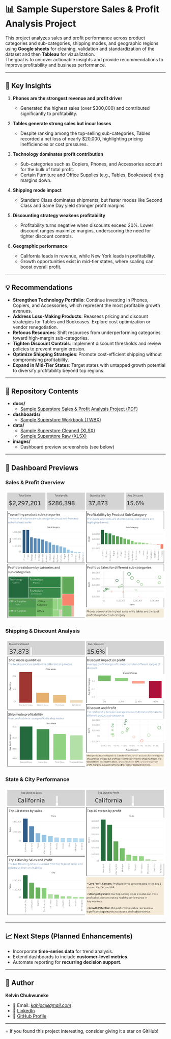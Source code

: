 # 📊 Sample Superstore Sales & Profit Analysis Project  

This project analyzes sales and profit performance across product categories and sub-categories, shipping modes, and geographic regions using **Google sheets** for cleaning, validation and standardization of the dataset and then **Tableau** for vizualization.  
The goal is to uncover actionable insights and provide recommendations to improve profitability and business performance.  

---

## 🔑 Key Insights  
1. **Phones are the strongest revenue and profit driver**  
   - Generated the highest sales (over $300,000) and contributed significantly to profitability.  

2. **Tables generate strong sales but incur losses**  
   - Despite ranking among the top-selling sub-categories, Tables recorded a net loss of nearly $20,000, highlighting pricing inefficiencies or cost pressures.  

3. **Technology dominates profit contribution**  
   - Sub-categories such as Copiers, Phones, and Accessories account for the bulk of total profit.  
   - Certain Furniture and Office Supplies (e.g., Tables, Bookcases) drag margins down.  

4. **Shipping mode impact**  
   - Standard Class dominates shipments, but faster modes like Second Class and Same Day yield stronger profit margins.  

5. **Discounting strategy weakens profitability**  
   - Profitability turns negative when discounts exceed 20%. Lower discount ranges maximize margins, underscoring the need for tighter discount controls.  

6. **Geographic performance**  
   - California leads in revenue, while New York leads in profitability.  
   - Growth opportunities exist in mid-tier states, where scaling can boost overall profit.  

---

## 💡 Recommendations  
- **Strengthen Technology Portfolio**: Continue investing in Phones, Copiers, and Accessories, which represent the most profitable growth avenues.  
- **Address Loss-Making Products**: Reassess pricing and discount strategies for Tables and Bookcases. Explore cost optimization or vendor renegotiation.  
- **Refocus Resources**: Shift resources from underperforming categories toward high-margin sub-categories.  
- **Tighten Discount Controls**: Implement discount thresholds and review policies to prevent margin erosion.  
- **Optimize Shipping Strategies**: Promote cost-efficient shipping without compromising profitability.  
- **Expand in Mid-Tier States**: Target states with untapped growth potential to diversify profitability beyond top regions.  

---

## 📂 Repository Contents  
- **docs/**  
  - [Sample Superstore Sales & Profit Analysis Project (PDF)](./docs/Sample_Superstore_Sales_Profit_Analysis_Project.pdf) 
- **dashboards/**  
  - [Sample Superstore Workbook (TWBX)](./dashboards/Sample_Superstore_Workbook.twbx)  
- **data/**  
  - [Sample Superstore Cleaned (XLSX)](./data/Sample_Superstore_Cleaned.xlsx)  
  - [Sample Superstore Raw (XLSX)](./data/Sample_Superstore_Raw.xlsx)  
- **images/**  
  - Dashboard preview screenshots (see below)  

---

## 📸 Dashboard Previews  

### Sales & Profit Overview  
![Sales & Profit Overview](./images/sales_profit_overview.png)  

### Shipping & Discount Analysis  
![Shipping & Discount Analysis](./images/shipping_discount_analysis.png)  

### State & City Performance  
![State & City Performance](./images/state_city_performance.png)  

---

## 📈 Next Steps (Planned Enhancements)  
- Incorporate **time-series data** for trend analysis.  
- Extend dashboards to include **customer-level metrics**.  
- Automate reporting for **recurring decision support**.  

---

## 👤 Author  
**Kelvin Chukwuneke**  
- 📧 Email: *kahjoc@gmail.com*  
- 🔗 [LinkedIn](https://www.linkedin.com/in/your-linkedin)  
- 🐙 [GitHub Profile](https://github.com/yourusername)  

---
⭐ If you found this project interesting, consider giving it a star on GitHub!
